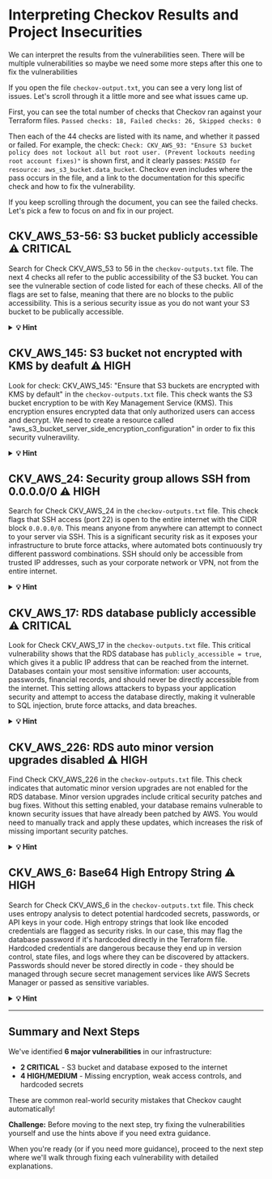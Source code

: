 # Interpreting Checkov Results and Project Insecurities 

We can interpret the results from the vulnerabilities seen. There will be multiple vulnerabilities so maybe we need some more steps after this one to fix the vulnerabilities

If you open the file `checkov-output.txt`, you can see a very long list of issues. Let's scroll through it a little more and see what issues came up. 

First, you can see the total number of checks that Checkov ran against your Terraform files. 
`Passed checks: 18, Failed checks: 26, Skipped checks: 0`

Then each of the 44 checks are listed with its name, and whether it passed or failed. For example, the check:
`Check: CKV_AWS_93: "Ensure S3 bucket policy does not lockout all but root user. (Prevent lockouts needing root account fixes)"` is shown first, and it clearly passes: `PASSED for resource: aws_s3_bucket.data_bucket`. Checkov even includes where the pass occurs in the file, and a link to the documentation for this specific check and how to fix the vulnerability. 

If you keep scrolling through the document, you can see the failed checks. Let's pick a few to focus on and fix in our project. 


## CKV_AWS_53-56: S3 bucket publicly accessible ⚠️ CRITICAL

Search for Check CKV_AWS_53 to 56 in the `checkov-outputs.txt` file. The next 4 checks all refer to the public accessibility of the S3 bucket. You can see the vulnerable section of code listed for each of these checks. All of the flags are set to false, meaning that there are no blocks to the public accessibility. This is a serious security issue as you do not want your S3 bucket to be publically accessible.

<details>
<summary><strong>💡 Hint </strong></summary>

Look for the `aws_s3_bucket_public_access_block` resource in your `main.tf` file. Notice that all four settings (`block_public_acls`, `block_public_policy`, `ignore_public_acls`, `restrict_public_buckets`) are set to `false`. What would happen if these were all set to `true`?
</details>


## CKV_AWS_145: S3 bucket not encrypted with KMS by deafult ⚠️ HIGH

Look for check: CKV_AWS_145: "Ensure that S3 buckets are encrypted with KMS by default" in the `checkov-outputs.txt` file. This check wants the S3 bucket encryption to be with Key Management Service (KMS). This encryption ensures encrypted data that only authorized users can access and decrypt. We need to create a resource called "aws_s3_bucket_server_side_encryption_configuration" in order to fix this security vulneravility. 

<details>
<summary><strong>💡 Hint </strong></summary>

Notice that there's no `aws_s3_bucket_server_side_encryption_configuration` resource in the code at all. This resource needs to be added to enable encryption. Think about where in the file this resource should be placed - it should reference the S3 bucket we created.
</details>


## CKV_AWS_24: Security group allows SSH from 0.0.0.0/0 ⚠️ HIGH

<!-- CKV_AWS_24, CKV_AWS_382: egress -->

Search for Check CKV_AWS_24 in the `checkov-outputs.txt` file. This check flags that SSH access (port 22) is open to the entire internet with the CIDR block `0.0.0.0/0`. This means anyone from anywhere can attempt to connect to your server via SSH. This is a significant security risk as it exposes your infrastructure to brute force attacks, where automated bots continuously try different password combinations. SSH should only be accessible from trusted IP addresses, such as your corporate network or VPN, not from the entire internet.

<details>
<summary><strong>💡 Hint </strong></summary>

Find the security group resource `aws_security_group.db_sg` and look for the ingress rule with port 22. The `cidr_blocks = ["0.0.0.0/0"]` means "from anywhere on the internet".
</details>


## CKV_AWS_17: RDS database publicly accessible ⚠️ CRITICAL

Look for Check CKV_AWS_17 in the `checkov-outputs.txt` file. This critical vulnerability shows that the RDS database has `publicly_accessible = true`, which gives it a public IP address that can be reached from the internet. Databases contain your most sensitive information: user accounts, passwords, financial records, and should never be directly accessible from the internet. This setting allows attackers to bypass your application security and attempt to access the database directly, making it vulnerable to SQL injection, brute force attacks, and data breaches.

<details>
<summary><strong>💡 Hint </strong></summary>

Find the `aws_db_instance` resource in `main.tf` and locate the `publicly_accessible` setting. This is a simple boolean value. What should it be set to for a production database that should only be accessed from within the VPC?
</details>


## CKV_AWS_226: RDS auto minor version upgrades disabled ⚠️ HIGH

Find Check CKV_AWS_226 in the `checkov-outputs.txt` file. This check indicates that automatic minor version upgrades are not enabled for the RDS database. Minor version upgrades include critical security patches and bug fixes. Without this setting enabled, your database remains vulnerable to known security issues that have already been patched by AWS. You would need to manually track and apply these updates, which increases the risk of missing important security patches.

<details>
<summary><strong>💡 Hint </strong></summary>

Look at the `aws_db_instance` resource. Notice there's no `auto_minor_version_upgrade` setting at all. This is a configuration that needs to be added to the resource. What value should it have to enable automatic security patches?
</details>


## CKV_AWS_6: Base64 High Entropy String ⚠️ HIGH

Search for Check CKV_AWS_6 in the `checkov-outputs.txt` file. This check uses entropy analysis to detect potential hardcoded secrets, passwords, or API keys in your code. High entropy strings that look like encoded credentials are flagged as security risks. In our case, this may flag the database password if it's hardcoded directly in the Terraform file. Hardcoded credentials are dangerous because they end up in version control, state files, and logs where they can be discovered by attackers. Passwords should never be stored directly in code - they should be managed through secure secret management services like AWS Secrets Manager or passed as sensitive variables.

<details>
<summary><strong>💡 Hint </strong></summary>

Check the `aws_db_instance` resource for a `password` field. Is the password written directly in the code? Think about how you could use Terraform variables (defined in `variables.tf`) instead to keep sensitive information out of your code files. Look for the `variable` keyword and `sensitive = true` attribute.
</details>


---

## Summary and Next Steps

We've identified **6 major vulnerabilities** in our infrastructure:
- **2 CRITICAL** - S3 bucket and database exposed to the internet
- **4 HIGH/MEDIUM** - Missing encryption, weak access controls, and hardcoded secrets

These are common real-world security mistakes that Checkov caught automatically!

**Challenge:** Before moving to the next step, try fixing the vulnerabilities yourself and use the hints above if you need extra guidance.

When you're ready (or if you need more guidance), proceed to the next step where we'll walk through fixing each vulnerability with detailed explanations.